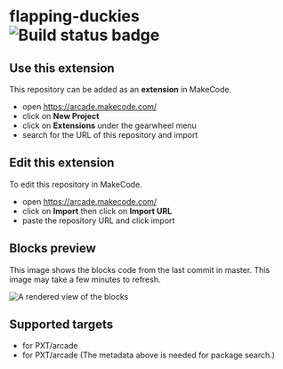 # flapping-duckies ![Build status badge](https://github.com/faithsfrozenbanana/flapping-duckies/workflows/MakeCode/badge.svg)



## Use this extension

This repository can be added as an **extension** in MakeCode.

* open https://arcade.makecode.com/
* click on **New Project**
* click on **Extensions** under the gearwheel menu
* search for the URL of this repository and import

## Edit this extension

To edit this repository in MakeCode.

* open https://arcade.makecode.com/
* click on **Import** then click on **Import URL**
* paste the repository URL and click import

## Blocks preview

This image shows the blocks code from the last commit in master.
This image may take a few minutes to refresh.

![A rendered view of the blocks](https://github.com/faithsfrozenbanana/flapping-duckies/raw/master/.makecode/blocks.png)

## Supported targets

* for PXT/arcade
* for PXT/arcade
(The metadata above is needed for package search.)

